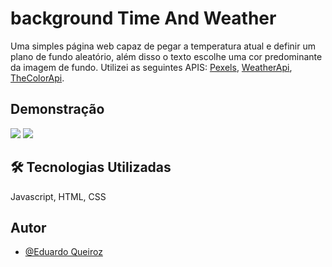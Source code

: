 # background Time And Weather

Uma simples página web capaz de pegar a temperatura atual e definir um plano de fundo aleatório, além disso o texto escolhe uma cor predominante da imagem de fundo. Utilizei as seguintes APIS: [Pexels](https://www.pexels.com/), [WeatherApi](https://www.weatherapi.com/), [TheColorApi](https://www.thecolorapi.com/).


## Demonstração

![](https://cdn.discordapp.com/attachments/1001677903400030212/1001677973998546985/unknown.png)
![](https://media.discordapp.net/attachments/1001677903400030212/1002353037874053153/unknown.png)

## 🛠 Tecnologias Utilizadas
Javascript, HTML, CSS


## Autor

- [@Eduardo Queiroz](https://github.com/eduardoqsilva)



